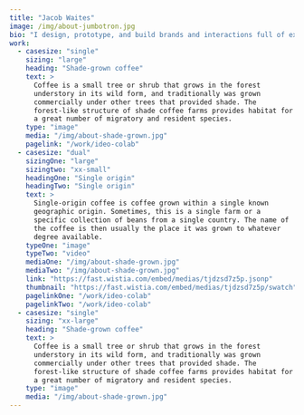 ```yaml
---
title: "Jacob Waites"
image: /img/about-jumbotron.jpg
bio: "I design, prototype, and build brands and interactions full of expressive type, fun motion, bold colors, and minimal line-work. Sometimes I write and speak about design. My craft is the way I speak to the world, I work to help others find their voice and make them successful."
work:
  - casesize: "single"
    sizing: "large"
    heading: "Shade-grown coffee"
    text: >
      Coffee is a small tree or shrub that grows in the forest
      understory in its wild form, and traditionally was grown
      commercially under other trees that provided shade. The
      forest-like structure of shade coffee farms provides habitat for
      a great number of migratory and resident species.
    type: "image"
    media: "/img/about-shade-grown.jpg"
    pagelink: "/work/ideo-colab"
  - casesize: "dual"
    sizingOne: "large"
    sizingtwo: "xx-small"
    headingOne: "Single origin"
    headingTwo: "Single origin"
    text: >
      Single-origin coffee is coffee grown within a single known
      geographic origin. Sometimes, this is a single farm or a
      specific collection of beans from a single country. The name of
      the coffee is then usually the place it was grown to whatever
      degree available.
    typeOne: "image"
    typeTwo: "video"
    mediaOne: "/img/about-shade-grown.jpg"
    mediaTwo: "/img/about-shade-grown.jpg"
    link: "https://fast.wistia.com/embed/medias/tjdzsd7z5p.jsonp"
    thumbnail: "https://fast.wistia.com/embed/medias/tjdzsd7z5p/swatch"
    pagelinkOne: "/work/ideo-colab"
    pagelinkTwo: "/work/ideo-colab"
  - casesize: "single"
    sizing: "xx-large"
    heading: "Shade-grown coffee"
    text: >
      Coffee is a small tree or shrub that grows in the forest
      understory in its wild form, and traditionally was grown
      commercially under other trees that provided shade. The
      forest-like structure of shade coffee farms provides habitat for
      a great number of migratory and resident species.
    type: "image"
    media: "/img/about-shade-grown.jpg"
---
```

